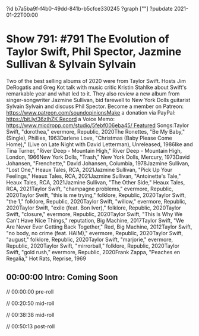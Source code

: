 ?id b7a5ba9f-f4b0-49dd-841b-b5cfce330245
?graph [""]
?pubdate 2021-01-22T00:00

# Show 791: #791 The Evolution of Taylor Swift, Phil Spector, Jazmine Sullivan & Sylvain Sylvain

Two of the best selling albums of 2020 were from Taylor Swift. Hosts Jim DeRogatis and Greg Kot talk with music critic Kristin Stahlke about Swift's remarkable year and what led to it. They also review a new album from singer-songwriter Jazmine Sullivan, bid farewell to New York Dolls guitarist Sylvain Sylvain and discuss Phil Spector. Become a member on Patreon: https://www.patreon.com/soundopinionsMake a donation via PayPal: https://bit.ly/36zIhZK Record a Voice Memo: https://www.micdropp.com/studio/5febf006eba45/ Featured Songs:Taylor Swift, "dorothea," evermore, Republic, 2020The Ronettes, "Be My Baby," (Single), Phillies, 1963Darlene Love, "Christmas (Baby Please Come Home)," (Live on Late Night with David Letterman), Unreleased, 1986Ike and Tina Turner, "River Deep - Mountain High," River Deep - Mountain High, London, 1966New York Dolls, "Trash," New York Dolls, Mercury, 1973David Johansen, "Frenchette," David Johansen, Columbia, 1978Jazmine Sullivan, "Lost One," Heaux Tales, RCA, 2021Jazmine Sullivan, "Pick Up Your Feelings," Heaux Tales, RCA, 2021Jazmine Sullivan, "Antoinette's Tale," Heaux Tales, RCA, 2021Jazmine Sullivan, "The Other Side," Heaux Tales, RCA, 2021Taylor Swift, "champagne problems," evermore, Republic, 2020Taylor Swift, "this is me trying," folklore, Republic, 2020Taylor Swift, "the 1," folklore, Republic, 2020Taylor Swift, "willow," evermore, Republic, 2020Taylor Swift, "exile (feat. Bon Iver)," folklore, Republic, 2020Taylor Swift, "closure," evermore, Republic, 2020Taylor Swift, "This Is Why We Can't Have Nice Things," reputation, Big Machine, 2017Taylor Swift, "We Are Never Ever Getting Back Together," Red, Big Machine, 2012Taylor Swift, "no body, no crime (feat. HAIM)," evermore, Republic, 2020Taylor Swift, "august," folklore, Republic, 2020Taylor Swift, "marjorie," evermore, Republic, 2020Taylor Swift, "mirrorball," folklore, Republic, 2020Taylor Swift, "gold rush," evermore, Republic, 2020Frank Zappa, "Peaches en Regalia," Hot Rats, Reprise, 1969  

## 00:00:00 Intro: Coming Soon

// 00:00:00 pre-roll

// 00:20:50 mid-roll

// 00:38:38 mid-roll

// 00:50:13 post-roll
